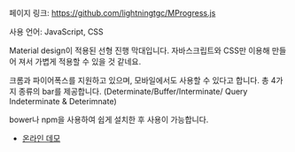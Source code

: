 
페이지 링크: https://github.com/lightningtgc/MProgress.js

사용 언어: JavaScript, CSS

Material design이 적용된 선형 진행 막대입니다. 자바스크립트와 CSS만 이용해 만들어 져서 가볍게 적용할 수 있을 것 같네요.

크롬과 파이어폭스를 지원하고 있으며, 모바일에서도 사용할 수 있다고 합니다. 총 4가지 종류의 bar를 제공합니다. (Determinate/Buffer/Interminate/ Query Indeterminate & Deterimnate)

bower나 npm을 사용하여 쉽게 설치한 후 사용이 가능합니다.

* [온라인 데모](http://lightningtgc.github.io/MProgress.js/)
